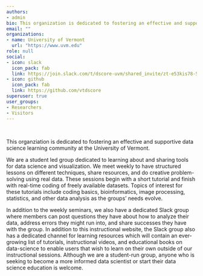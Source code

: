 ```yaml
---
authors:
- admin
bio: This organization is dedicated to fostering an effective and supportive data science learning community at the University of Vermont.
email: ""
organizations:
- name: University of Vermont
  url: "https://www.uvm.edu"
role: null
social:
- icon: slack
  icon_pack: fab
  link: https://join.slack.com/t/dscore-uvm/shared_invite/zt-e53kis78-5K9T7fYV~4B27t_CnpI2lQ
- icon: github
  icon_pack: fab
  link: https://github.com/vtdscore
superuser: true
user_groups:
- Researchers
- Visitors
---
```


<br>

This organziation is dedicated to fostering an effective and supportive data science learning community at the University of Vermont.

We are a student led group dedicated to learning about and sharing tools for data science and visualization. We meet weekly to have structured lessons on different techniques, share resources, and do creative problem-solving using real data. These sessions begin with a short tutorial and finish with real-time coding of freely available datasets. Topics of interest for these tutorials include coding basics, bioinformatics, image processing, statistics, and other data analysis as the groups’ needs evolve.

In addition to the weekly seminars, we also have a dedicated Slack group where members can post questions they have about how to analyze their data, address errors they might run into, and share successes they have with the group. In addition to this instructional website, the Slack group also has a dedicated channel for learning resources which will contain an ever-growing list of tutorials, instructional videos, and educational books on data-science to enable users that wish to learn on their own outside of our instructional sessions. Although we are a student-run group, anyone who is seeking to become a more informed data scientist or start their data science education is welcome.